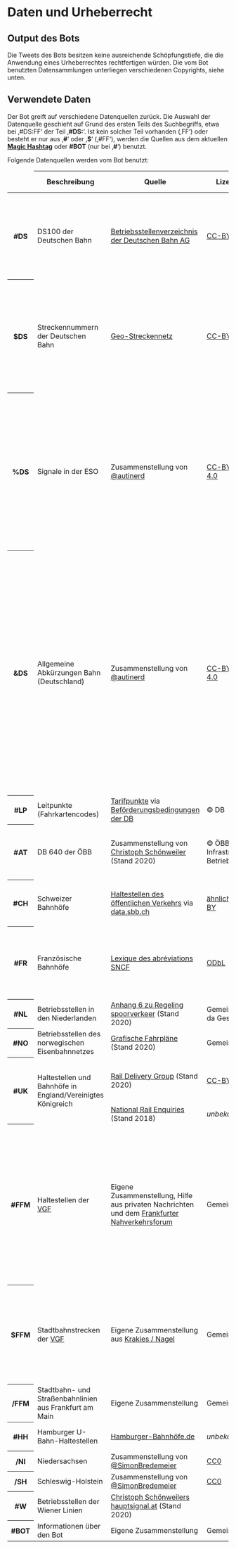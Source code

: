Daten und Urheberrecht
======================

Output des Bots
---------------

Die Tweets des Bots besitzen keine ausreichende Schöpfungstiefe, die
die Anwendung eines Urheberrechtes rechtfertigen würden. Die vom Bot
benutzten Datensammlungen unterliegen verschiedenen Copyrights, siehe
unten.

Verwendete Daten
----------------

Der Bot greift auf verschiedene Datenquellen zurück. Die Auswahl der
Datenquelle geschieht auf Grund des ersten Teils des Suchbegriffs, etwa
bei ‚\#DS:FF‘ der Teil ‚__\#DS:__‘. Ist kein solcher Teil vorhanden
(‚FF‘) oder besteht er nur aus ‚__\#__‘ oder ‚__\$__‘ (‚\#FF‘), werden
die Quellen aus dem aktuellen __[Magic Hashtag](magic.html)__ oder
__\#BOT__ (nur bei ‚__\#__‘) benutzt.

Folgende Datenquellen werden vom Bot benutzt:

<table>
 <thead>
  <tr>
   <td></td>
   <th>Beschreibung</th>
   <th>Quelle</th>
   <th>Lizenz</th>
   <th>Anmerkungen</th>
   <th>Dump</th>
   <th>Magic Hashtag</th>
  </tr>
 </thead>
 <tbody>
  <tr><th>#DS</th>
   <td>DS100 der Deutschen Bahn</td>
   <td><a href="https://data.deutschebahn.com/dataset/data-betriebsstellen">Betriebsstellenverzeichnis der Deutschen Bahn AG</a></td>
   <td><a href="https://creativecommons.org/licenses/by/4.0/">CC-BY 4.0</a></td>
   <td style="text-align: left;">
    <ul>
     <li>Punkte durch ONE DOT LEADER U+2024 ‚&#x2024;‘ ersetzt</li>
     <li>Mehrere Leerzeichen zusammengefasst</li>
     <li>Einzelne Einträge korrigiert</li>
    </ul>
   </td>
   <td>
    <a href="https://ds100.frankfurtium.de/dumps/ds100.html">ds100</a>
   </td>
   <td rowspan="4">
    #DS100, #_DE
   </td>
  </tr>
  <tr><th>$DS</th>
   <td>Streckennummern der Deutschen Bahn</td>
   <td><a href="https://data.deutschebahn.com/dataset/geo-strecke">Geo-Streckennetz</a></td>
   <td><a href="https://creativecommons.org/licenses/by/4.0/">CC-BY 4.0</a></td>
   <td style="text-align: left;">
    <ul>
     <li>Punkte durch ONE DOT LEADER U+2024 ‚&#x2024;‘ ersetzt</li>
     <li>Mehrere Leerzeichen zusammengefasst</li>
     <li>Nicht-numerische Einträge in Eigenarbeit zusammengestellt (Bsp.
     ‚$DS:KRM‘)</li>
    </ul>
   </td>
   <td>
    <a href="https://ds100.frankfurtium.de/dumps/benannte_strecken.html">benannte_strecken</a>
    <a href="https://ds100.frankfurtium.de/dumps/strecken.html">strecken</a>
   </td>
  </tr>
  <tr><th>%DS</th>
   <td>Signale in der ESO</td>
   <td>Zusammenstellung von <a href="https://twitter.com/autinerd/">@autinerd</a></td>
   <td><a href="https://creativecommons.org/licenses/by-sa/4.0/">CC-BY-SA 4.0</a></td>
   <td style="text-align: left;">
    <ul>
     <li>Gibt es in DV301 (ehem. DR) und DS301 (ehem. DB) unterschiedliche
     Signale mit gleichem Namen, wird die DS301-Variante beantwortet.</li>
     <li>Signalnamen mit "/" können aus technischen Gründen nicht beantwortet
     werden. Das betrifft Vr1/2 (aus der DV301).</li>
    </ul>
   </td>
   <td>
    <a href="https://ds100.frankfurtium.de/dumps/ds301.html">ds301</a>
   </td>
  </tr>
  <tr><th>&DS</th>
   <td>Allgemeine Abkürzungen Bahn (Deutschland)</td>
   <td>Zusammenstellung von <a href="https://twitter.com/autinerd/">@autinerd</a></td>
   <td><a href="https://creativecommons.org/licenses/by-sa/4.0/">CC-BY-SA 4.0</a></td>
   <td style="text-align: left;">
    <ul>
     <li>Beinhaltet Abkürzungen aus dem Betriebsregelwerk des VDV und
     der Ril 408 der Deutschen Bahn</li>
     <li>Liste ist auf Bahn-eigene und nicht komplett offensichtliche
     Abkürzungen („Ellok“ für „Elektrolokomotive“) begrenzt</li>
     <li>Groß- und Kleinschreibung ist sehr wichtig. Beispiele: „ZS“: Zugsammelschiene, „Zs“: Zugschaffner.</li>
     <li>Signaltypen gibt es allerdings doppelt: „Asig“ und „ASig“ bzw. „Zvsig“ und „ZVsig“.</li>
    </ul>
   </td>
   <td>
    <a href="https://ds100.frankfurtium.de/dumps/brw.html">brw</a>
   </td>
  </tr>
  <tr><th>#LP</th>
   <td>Leitpunkte (Fahrkartencodes)</td>
   <td><a href="https://www.bahn.de/p/view/mdb/bahnintern/agb/entfernungswerk/mdb_305971_teil_2-3_tarifpunkte_anstobahnhfe_regionen.pdf">Tarifpunkte</a> via <a href="https://www.bahn.de/p/view/home/agb/agb.shtml">Beförderungsbedingungen der DB</a></td>
   <td>© DB</td>
   <td>Aus der Liste extrahiert</td>
   <td>
    <a href="https://ds100.frankfurtium.de/dumps/leitpunkte.html">leitpunkte</a>
   </td>
   <td>
    #_LP
   </td>
  </tr>
  <tr><th>#AT</th>
   <td>DB 640 der ÖBB</td>
   <td>Zusammenstellung von <a href="https://bahn.hauptsignal.at/">Christoph Schönweiler</a> (Stand 2020)</td>
   <td>© ÖBB-Infrastruktur Betrieb AG</td>
   <td>Quelle ist nicht offiziell. Groß-/Kleinschreibung muss beachtet werden, es sind auch Kleinbuchstaben erlaubt!</td>
   <td>
    <a href="https://ds100.frankfurtium.de/dumps/db640.html">db640</a>
   </td>
   <td>
    #DB640, #_AT
   </td>
  </tr>
  <tr><th>#CH</th>
   <td>Schweizer Bahnhöfe</td>
   <td><a href="https://opendata.swiss/de/dataset/haltestellen-des-offentlichen-verkehrs">Haltestellen des öffentlichen Verkehrs</a> via <a href="https://data.sbb.ch/explore/dataset/dienststellen-gemass-opentransportdataswiss/information/">data.sbb.ch</a></td>
   <td><a href="https://opendata.swiss/de/dataset?q=haltestelle&organization=bundesamt-fur-verkehr-bav&res_rights=NonCommercialAllowed-CommercialAllowed-ReferenceRequired">ähnlich CC-BY</a></td>
   <td>Aus der Orignalquelle sind nur diejenigen Einträge übernommen, die wirklich eine Abkürzung haben.</td>
   <td>
    <a href="https://ds100.frankfurtium.de/dumps/ch.html">ch</a>
   </td>
   <td>
    #_CH
   </td>
  </tr>
  <tr><th>#FR</th>
   <td>Französische Bahnhöfe</a></td>
   <td><a href="https://ressources.data.sncf.com/explore/dataset/lexique-des-acronymes-sncf/">Lexique des abréviations SNCF</a></td>
   <td><a href="https://opendatacommons.org/licenses/odbl/">ODbL</a></td>
   <td>
    Scheinbar war die Originalquelle früher all-caps und wird langsam
    umgestellt. Das ist aber nur bis C oder D gekommen, danach wird's etwas
    uneinheitlich.
   </td>
   <td>
    <a href="https://ds100.frankfurtium.de/dumps/sncf.html">sncf</a>
   </td>
   <td>
    #_FR
   </td>
  </tr>
  <tr><th>#NL</th>
   <td>Betriebsstellen in den Niederlanden</td>
   <td><a href="https://wetten.overheid.nl/BWBR0017707/2020-04-01/#Bijlage6">Anhang 6 zu Regeling spoorverkeer</a> (Stand 2020)</td>
   <td>Gemeinfrei, da Gesetz</td>
   <td></td>
   <td>
    <a href="https://ds100.frankfurtium.de/dumps/nederlands.html">nederlands</a>
   </td>
   <td>
    #_NL
   </td>
  </tr>
  <tr><th>#NO</th>
   <td>Betriebsstellen des norwegischen Eisenbahnnetzes</td>
   <td><a href="https://www.banenor.no/kundeportal/ruter-og-sportilgang/grafiske-togruter1/">Grafische Fahrpläne</a> (Stand 2020)</td>
   <td>Gemeinfrei</td>
   <td>Selbst abgetippt</td>
   <td>
    <a href="https://ds100.frankfurtium.de/dumps/banenor.html">banenor</a>
   </td>
   <td>
    #_NO
   </td>
  </tr>
  <tr><th rowspan="2">#UK</th>
   <td rowspan="2">Haltestellen und Bahnhöfe in England/Vereinigtes Königreich</td>
   <td><a href="http://data.atoc.org/how-to">Rail Delivery Group</a> (Stand 2020)</td>
   <td><a href="https://creativecommons.org/licenses/by/4.0/">CC-BY 4.0</a></td>
   <td>Aus Fixed-width-Text extrahiert und Namen mit Kleinbuchstaben
   versehen<br/>
   4- bis 7-stellige Kürzel</td>
   <td>
    <a href="https://ds100.frankfurtium.de/dumps/raildeliverygroup.html">raildeliverygroup</a>
   </td>
   <td rowspan="2">
    #_UK
   </td>
  </tr>
  <tr><td><a href="https://www.nationalrail.co.uk/stations_destinations/48541.aspx">National Rail Enquiries</a> (Stand 2018)</td>
   <td><em>unbekannt</em></td>
   <td>Dreistellige Kürzel</td>
   <td>
    <a href="https://ds100.frankfurtium.de/dumps/nationalrail.html">nationalrail</a>
   </td>
  </tr>
  <tr><th>#FFM</th>
   <td>Haltestellen der <a href="https://vgf-ffm.de">VGF</a></td>
   <td>Eigene Zusammenstellung, Hilfe aus privaten Nachrichten und dem
   <a
   href="https://frankfurter-nahverkehrsforum.de/forum/index.php?thread/20682-stationskürzel/">Frankfurter
   Nahverkehrsforum</a></td>
   <td>Gemeinfrei</td>
   <td>
    Alle Stadtbahn- und von der Leitstelle betreuten
    Straßenbahnhaltestellen haben ein Kürzel aus zwei Buchstaben plus
    eventuell die Tunnelebene; andere Betriebsstellen haben längere
    Kürzel. Alle Stadtbahnhaltestellen haben dreistellige Nummern,
    Straßenbahnhaltestellen haben vierstellige Nummern (diese sind
    allerdings nur lückenhaft bekannt).
   </td>
   <td>
    <a href="https://ds100.frankfurtium.de/dumps/vgfhst.html">vgfhst</a>
   </td>
   <td rowspan="3">
    #_FFM
   </td>
  </tr>
  <tr><th>$FFM</th>
   <td>Stadtbahnstrecken der <a href="https://vgf-ffm.de">VGF</a></td>
   <td>Eigene Zusammenstellung aus <a
   href="https://de.wikipedia.org/wiki/Vorlage:Krakies/Nagel">Krakies /
   Nagel</a></td>
   <td>Gemeinfrei</td>
   <td>
    Alle Bauabschnitte der Stadtbahnstrecken können mit großen
    lateinischen Buchstaben oder den Unicode-Zeichen für römische Zahlen
    geschrieben werden: ‚$FFM:DIV‘ = ‚$FFM:DⅣ‘ = ‚$FFM:Dⅳ‘.
   </td>
   <td>
    <a href="https://ds100.frankfurtium.de/dumps/vgfstrecken.html">vgfhst</a>
   </td>
  </tr>
  <tr><th>/FFM</th>
   <td>Stadtbahn- und Straßenbahnlinien aus Frankfurt am Main</td>
   <td>Eigene Zusammenstellung</td>
   <td>Gemeinfrei</td>
   <td>
   </td>
   <td>
    <a href="https://ds100.frankfurtium.de/dumps/vgflinien.html">vgflinien</a>
   </td>
  </tr>
  <tr><th>#HH</th>
   <td>Hamburger U-Bahn-Haltestellen</td>
   <td><a href="http://www.hamburger-bahnhoefe.de/">Hamburger-Bahnhöfe.de</a></td>
   <td><em>unbekannt</em></td>
   <td>Privat zusammengestellte Liste</td>
   <td>
    <a href="https://ds100.frankfurtium.de/dumps/hhe.html">hhe</a>
   </td>
   <td>
    #_HH
   </td>
  </tr>
  <tr><th>/NI</th>
   <td>Niedersachsen</td>
   <td>Zusammenstellung von <a href="https://twitter.com/SimonBredemeier">@SimonBredemeier</a></td>
   <td><a href="https://creativecommons.org/share-your-work/public-domain/cc0">CC0</a></td>
   <td></td>
   <td>
    <a href="https://ds100.frankfurtium.de/dumps/niedersachsen.html">niedersachsen</a>
   </td>
   <td>
    #_NI
   </td>
  </tr>
  <tr><th>/SH</th>
   <td>Schleswig-Holstein</td>
   <td>Zusammenstellung von <a href="https://twitter.com/SimonBredemeier">@SimonBredemeier</a></td>
   <td><a href="https://creativecommons.org/share-your-work/public-domain/cc0">CC0</a></td>
   <td></td>
   <td>
    <a href="https://ds100.frankfurtium.de/dumps/schleswig_holstein.html">schleswig_holstein</a>
   </td>
   <td>
    #_NI
   </td>
  </tr>
  <tr><th>#W</th>
   <td>Betriebsstellen der Wiener Linien</td>
   <td><a href="https://bahn.hauptsignal.at/">Christoph Schönweilers hauptsignal.at</a> (Stand 2020)</td>
   <td></td>
   <td>Datenbanksuche auf <a href="https://bahn.hauptsignal.at/bsb.php">hauptsignal.at</a></td>
   <td>
    <a href="https://ds100.frankfurtium.de/dumps/wien_vor.html">wien_vor</a>
   </td>
   <td>
    #_W
   </td>
  </tr>
  <tr><th>#BOT</th>
   <td>Informationen über den Bot</td>
   <td>Eigene Zusammenstellung</td>
   <td>Gemeinfrei</td>
   <td></td>
   <td>
    <a href="https://ds100.frankfurtium.de/dumps/gimmick.html">gimmick</a>
   </td>
   <td></td>
  </tr>
 <tbody>
</table>
